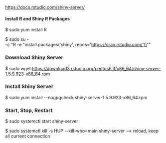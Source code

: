 https://docs.rstudio.com/shiny-server/

#### Install R and Shiny R Packages

$ sudo yum install R

$ sudo su - \
-c "R -e \"install.packages('shiny', repos='https://cran.rstudio.com/')\""

### Download Shiny Server

$ sudo wget https://download3.rstudio.org/centos6.3/x86_64/shiny-server-1.5.9.923-x86_64.rpm

### Install Shiny Server

$ sudo yum install --nogpgcheck shiny-server-1.5.9.923-x86_64.rpm

### Start, Stop, Restart 

$ sudo systemctl start shiny-server

$ sudo systemctl kill -s HUP --kill-who=main shiny-server --> reload, keep all current connection